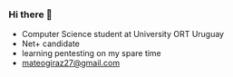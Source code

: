 ### Hi there 👋

- Computer Science student at University ORT Uruguay
- Net+ candidate
- learning pentesting on my spare time
- mateogiraz27@gmail.com

